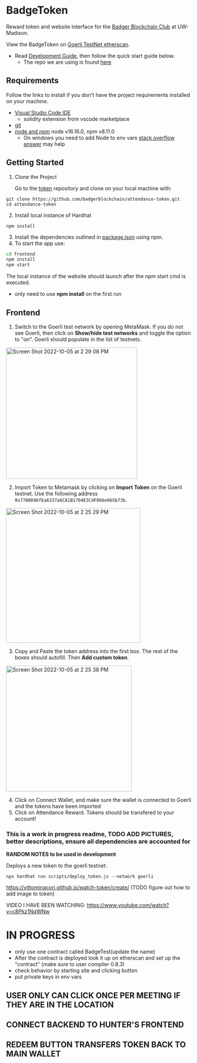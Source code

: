 # BadgeToken

Reward token and website interface for the [Badger Blockchain Club](https://www.badgerblockchain.com/) at UW-Madison.

View the BadgeToken on [Goerli TestNet etherscan](https://goerli.etherscan.io/token/0x7700D96fEa6337a6CA1B1704E3CdF066e965b73b).

- Read [Development Guide](https://github.com/badgerblockchain/development-guide/blob/main/introduction.md), then follow the quick start guide below.
  - The repo we are using is found [here](https://github.com/badgerblockchain/attendance-token)


## Requirements
Follow the links to install if you don't have the project requirements installed on your machine.

- [Visual Studio Code IDE](https://code.visualstudio.com/download)
  - solidity extension from vscode marketplace
- [git](https://git-scm.com/downloads)
- [node and npm](https://docs.npmjs.com/downloading-and-installing-node-js-and-npm) node v16.16.0, npm v8.11.0
  - On windows you need to add Node to env vars [stack overflow answer](https://stackoverflow.com/questions/27864040/fixing-npm-path-in-windows-8-and-10/27864253#27864253) may help

## Getting Started
1. Clone the Project
   
   Go to the [token](https://github.com/badgerblockchain/attendance-token) repository and clone on your local machine with:
```
git clone https://github.com/badgerblockchain/attendance-token.git
cd attendance-token
```
2. Install local instance of Hardhat
```
npm install
```
3. Install the dependencies outlined in [package.json](package.json) using npm.
4. To start the app use:
```bash
cd frontend
npm install
npm start
```
The local instance of the website should launch after the npm start cmd is executed.
- only need to use **npm install** on the first run

## Frontend
1. Switch to the Goerli test network by opening MetaMask. If you do not see Goerli, then click on **Show/hide test networks** and toggle the option to "on". Goerli should populate in the list of testnets. 

<img width="356" alt="Screen Shot 2022-10-05 at 2 29 08 PM" src="https://user-images.githubusercontent.com/71794995/194146594-84165486-dfe5-432a-94a3-61a621cb06e2.png">

2. Import Token to Metamask by clicking on **Import Token** on the Goerli testnet. Use the following address `0x7700D96fEa6337a6CA1B1704E3CdF066e965b73b`.
     
<img width="365" alt="Screen Shot 2022-10-05 at 2 25 29 PM" src="https://user-images.githubusercontent.com/71794995/194145468-41a35964-a359-448e-8d7c-3d475d7a850d.png">

3. Copy and Paste the token address into the first box. The rest of the boxes should autofill. Then **Add custom token**.

<img width="341" alt="Screen Shot 2022-10-05 at 2 25 38 PM" src="https://user-images.githubusercontent.com/71794995/194145535-cafaf632-ea71-4399-abd8-6880970967ec.png">

4. Click on Connect Wallet, and make sure the wallet is connected to Goerli and the tokens have been imported
5. Click on Attendance Reward. Tokens should be transfered to your account!




### This is a work in progress readme, TODO ADD PICTURES, better descriptions, ensure all dependencies are accounted for 


**RANDOM NOTES to be used in development**

Deploys a new token to the goerli testnet:

```
npx hardhat run scripts/deploy_token.js --network goerli
```

https://vittominacori.github.io/watch-token/create/ (TODO figure out how to add image to token)


VIDEO I HAVE BEEN WATCHING:
https://www.youtube.com/watch?v=c8Pkz1NqWNw

# IN PROGRESS
- only use one contract called BadgeTest(update the name)
- After the contract is deployed look it up on etherscan and set up the "contract" (make sure to user compiler 0.8.3)
- check behavior by starting site and clicking button
- put private keys in env vars
## USER ONLY CAN CLICK ONCE PER MEETING IF THEY ARE IN THE LOCATION
## CONNECT BACKEND TO HUNTER'S FRONTEND
## REDEEM BUTTON TRANSFERS TOKEN BACK TO MAIN WALLET

